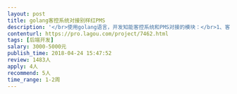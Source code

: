 ```yaml
---                
layout: post       
title: golang客控系统对接别样红PMS           
description: '</br>使用golang语言，开发知能客控系统和PMS对接的模块：</br>1、客控系统和需求对接模块部署于同一台机器上。</br>2、客控系统协议为http，使用get方法,数据为json格式</br>3、别样红PMS协议为http通讯</br>4、需求为定时获取PSM系统中每个房间客人信息，将信息转发给客控系统，时间延迟在10s以内。</br>'     
contenturl: https://pro.lagou.com/project/7462.html      
tags: [后端开发]            
salary: 3000-5000元          
publish_time: 2018-04-24 15:47:52         
review: 1483人                   
apply: 4人                   
recommend: 5人                   
time_range: 1-2周              
---                 
```

